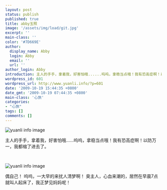 ```yaml
---
layout: post
status: publish
published: true
title: abby玉照
image: '/assets/img/load/git.jpg'
excerpt: ''
main-class: ''
color: '#7D669E'
author:
  display_name: Abby
  login: Abby
  email: ''
  url: ''
author_login: Abby
introduction: 主人的手手，拿着我，好害怕哦......呜呜，拿稳当点哦！我有恐高症啊！以防万一，我都缩了进去了。
wordpress_id: 601
wordpress_url: http://www.yuanli.info/?p=601
date: '2009-10-19 15:44:35 +0800'
date_gmt: '2009-10-19 07:44:35 +0800'
main-class: '心旅'
categories:
- "心旅"
tags: []
comments: []
---
```

![yuanli info image](http://uflicq.blu.livefilestore.com/y1pWe0tphSyxpeTkE96BBzB1F24KQXtmqHFtrOkh43zVKjAcS0awumeJjx6dWEgATGGU5g3eMo4jz1dPMR6qGmldpECIrqCgwkZ/abby%E7%8E%89%E7%85%A7.jpg "abby玉照2")

主人的手手，拿着我，好害怕哦......呜呜，拿稳当点哦！我有恐高症啊！以防万一，我都缩了进去了。

&nbsp;

![yuanli info image](http://uflicq.blu.livefilestore.com/y1pRQhYA9p-wcO75GeQx37Z0Vv6HrB2HAIl-cLkI9OeD5h6o4iulaSPFoWP4osGg-rtIrHtSrTWSxKhC8sy-uBDG9Ch1hb8eIUy/abby%E7%8E%89%E7%85%A72.jpg "abby玉照")

偶自己！ 呜呜，一大早的来扰人清梦啊！ 臭主人，心血来潮的，居然在早晨7点就叫人起床了，我正梦见妈妈呢！ 

